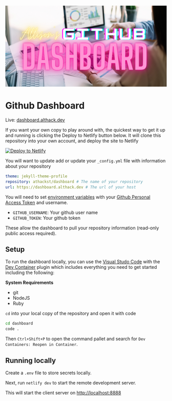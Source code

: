 ![dashboard](/assets/dashboard.png)

# Github Dashboard

Live: [dashboard.althack.dev](https://dashboard.althack.dev)

If you want your own copy to play around with, the quickest way to get it up and running is clicking the Deploy to Netlify button below. It will clone this repository into your own account, and deploy the site to Netlify

[![Deploy to Netlify](https://www.netlify.com/img/deploy/button.svg)](https://app.netlify.com/start/deploy?repository=https://github.com/athackst/dashboard)

You will want to update add  or update your `_config.yml` file with information about your repository

```yaml
theme: jekyll-theme-profile
repository: athackst/dashboard # The name of your repository
url: https://dashboard.althack.dev # The url of your host
```

You will need to set [environment variables](https://docs.netlify.com/configure-builds/environment-variables/) with your [Github Personal Access Token](https://github.com/settings/tokens) and username.

- `GITHUB_USERNAME`: Your github user name
- `GITHUB_TOKEN`: Your github token

These allow the dashboard to pull your repository information (read-only public access required).

## Setup

To run the dashboard locally, you can use the [Visual Studo Code](https://code.visualstudio.com/) with the [Dev Container](https://marketplace.visualstudio.com/items?itemName=ms-vscode-remote.remote-containers) plugin which includes everything you need to get started including the following:

**System Requirements**

- git
- NodeJS
- Ruby

`cd` into your local copy of the repository and open it with code

```bash
cd dashboard
code .
```

Then `Ctrl+Shift+P` to open the command pallet and search for `Dev Containers: Reopen in Container`.

## Running locally

Create a `.env` file to store secrets locally.

Next, run `netlify dev` to start the remote development server.

This will start the client server on [http://localhost:8888](http://localhost:8888)
